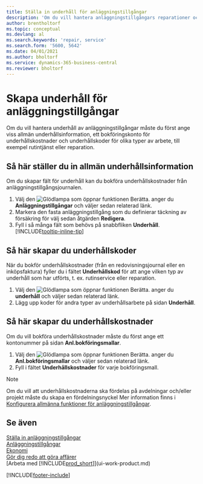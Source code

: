 ```yaml
---
title: Ställa in underhåll för anläggningstillgångar
description: 'Om du vill hantera anläggningstillgångars reparationer och service, kan du ange allmän underhållsinformation, koder för typen av arbete och ett bokföringskonto för kostnader.'
author: brentholtorf
ms.topic: conceptual
ms.devlang: al
ms.search.keywords: 'repair, service'
ms.search.form: '5600, 5642'
ms.date: 04/01/2021
ms.author: bholtorf
ms.service: dynamics-365-business-central
ms.reviewer: bholtorf
---
```

# Skapa underhåll för anläggningstillgångar
Om du vill hantera underhåll av anläggningstillgångar måste du först ange viss allmän underhållsinformation, ett bokföringskonto för underhållskostnader och underhållskoder för olika typer av arbete, till exempel rutintjänst eller reparation.

## Så här ställer du in allmän underhållsinformation
Om du skapar fält för underhåll kan du bokföra underhållskostnader från anläggningstillgångsjournalen.

1. Välj den ![Glödlampa som öppnar funktionen Berätta.](media/ui-search/search_small.png "Berätta för mig vad du vill göra") anger du **Anläggningstillgångar** och väljer sedan relaterad länk.
2. Markera den fasta anläggningstillgång som du definierar täckning av försäkring för välj sedan åtgärden **Redigera**.
3. Fyll i så många fält som behövs på snabbfliken **Underhåll**. [!INCLUDE[tooltip-inline-tip](includes/tooltip-inline-tip_md.md)]

## Så här skapar du underhållskoder
När du bokför underhållskostnader (från en redovisningsjournal eller en inköpsfaktura) fyller du i fältet **Underhållskod** för att ange vilken typ av underhåll som har utförts, t. ex. rutinservice eller reparation.

1. Välj den ![Glödlampa som öppnar funktionen Berätta.](media/ui-search/search_small.png "Berätta för mig vad du vill göra") anger du **underhåll** och väljer sedan relaterad länk.
2. Lägg upp koder för andra typer av underhållsarbete på sidan **Underhåll**.

## Så här skapar du underhållskostnader
Om du vill bokföra underhållskostnader måste du först ange ett kontonummer på sidan **Anl.bokföringsmallar**.

1. Välj den ![Glödlampa som öppnar funktionen Berätta.](media/ui-search/search_small.png "Berätta för mig vad du vill göra") anger du **Anl.bokföringsmallar** och väljer sedan relaterad länk.
2. Fyll i fältet **Underhållskostnader** för varje bokföringsmall.

> [!NOTE]  
>   Om du vill att underhållskostnaderna ska fördelas på avdelningar och/eller projekt måste du skapa en fördelningsnyckel Mer information finns i [Konfigurera allmänna funktioner för anläggningstillgångar](fa-how-setup-general.md).

## Se även
[Ställa in anläggningstillgångar](fa-setup.md)  
[Anläggningstillgångar](fa-manage.md)  
[Ekonomi](finance.md)  
[Gör dig redo att göra affärer](ui-get-ready-business.md)  
[Arbeta med [!INCLUDE[prod_short](includes/prod_short.md)]](ui-work-product.md)


[!INCLUDE[footer-include](includes/footer-banner.md)]
